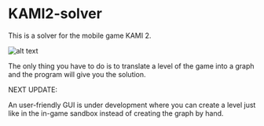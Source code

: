 # KAMI2-solver

This is a solver for the mobile game KAMI 2.

![alt text](https://static1.squarespace.com/static/57b5d1f0d482e93404415213/t/58dba1dd59cc68c3b09ec296/1490788839850/?format=1500w)

The only thing you have to do is to translate a level of the game into a graph and the program will give you the solution.

NEXT UPDATE:

An user-friendly GUI is under development where you can create a level just like in the in-game sandbox instead of creating the graph by hand.
